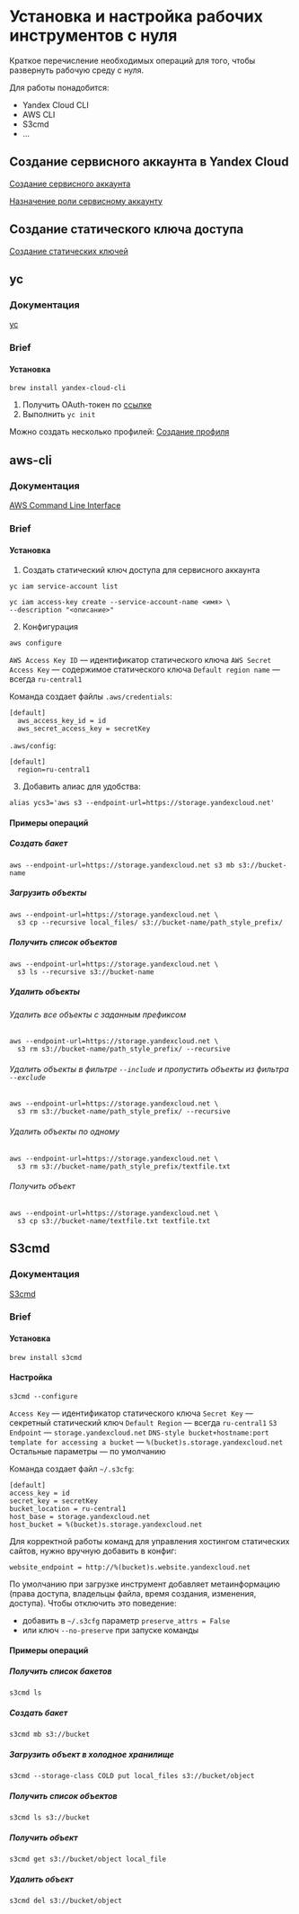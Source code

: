# Установка и настройка рабочих инструментов с нуля

Краткое перечисление необходимых операций для того, чтобы развернуть рабочую среду с нуля.

Для работы понадобится:
- Yandex Cloud CLI
- AWS CLI
- S3cmd
- ...

## Создание сервисного аккаунта в Yandex Cloud

[Создание сервисного аккаунта](https://cloud.yandex.ru/docs/iam/operations/sa/create)

[Назначение роли сервисному аккаунту](https://cloud.yandex.ru/docs/iam/operations/sa/assign-role-for-sa)

## Создание статического ключа доступа

[Создание статических ключей](https://cloud.yandex.ru/docs/iam/operations/sa/create-access-key)

## yc

### Документация

[yc]()

### Brief
#### Установка
```
brew install yandex-cloud-cli
```

1. Получить OAuth-токен по [cсылке](https://oauth.yandex.ru/authorize?response_type=token&client_id=1a6990aa636648e9b2ef855fa7bec2fb)
2. Выполнить `yc init`

Можно создать несколько профилей: [Создание профиля](https://cloud.yandex.ru/docs/cli/operations/profile/profile-create)

## aws-cli

### Документация
[AWS Command Line Interface](https://cloud.yandex.ru/docs/storage/tools/aws-cli)

### Brief
#### Установка
1. Создать статический ключ доступа для сервисного аккаунта
```
yc iam service-account list
```

```
yc iam access-key create --service-account-name <имя> \
--description "<описание>"
```

2. Конфигурация
```
aws configure
```

`AWS Access Key ID` — идентификатор статического ключа
`AWS Secret Access Key` — содержимое статического ключа
`Default region name` — всегда `ru-central1`

Команда создает файлы `.aws/credentials`:
```
[default]
  aws_access_key_id = id
  aws_secret_access_key = secretKey
```

`.aws/config`:
```
[default]
  region=ru-central1
```

3. Добавить алиас для удобства:
```
alias ycs3='aws s3 --endpoint-url=https://storage.yandexcloud.net'
```

#### Примеры операций

##### Создать бакет
```
aws --endpoint-url=https://storage.yandexcloud.net s3 mb s3://bucket-name
```

##### Загрузить объекты
```
aws --endpoint-url=https://storage.yandexcloud.net \
  s3 cp --recursive local_files/ s3://bucket-name/path_style_prefix/
```

##### Получить список объектов
```
aws --endpoint-url=https://storage.yandexcloud.net \
  s3 ls --recursive s3://bucket-name
```

##### Удалить объекты

###### Удалить все объекты с заданным префиксом
```
aws --endpoint-url=https://storage.yandexcloud.net \
  s3 rm s3://bucket-name/path_style_prefix/ --recursive
```

###### Удалить объекты в фильтре `--include` и пропустить объекты из фильтра `--exclude`
```
aws --endpoint-url=https://storage.yandexcloud.net \
  s3 rm s3://bucket-name/path_style_prefix/ --recursive
```

###### Удалить объекты по одному
```
aws --endpoint-url=https://storage.yandexcloud.net \
  s3 rm s3://bucket-name/path_style_prefix/textfile.txt
```

###### Получить объект
```
aws --endpoint-url=https://storage.yandexcloud.net \
  s3 cp s3://bucket-name/textfile.txt textfile.txt
```

## S3cmd

### Документация
[S3cmd](https://cloud.yandex.ru/docs/storage/tools/s3cmd)

### Brief

#### Установка
```
brew install s3cmd
```

#### Настройка
```
s3cmd --configure
```

`Access Key` — идентификатор статического ключа
`Secret Key` — секретный статический ключ
`Default Region` — всегда `ru-central1`
`S3 Endpoint` — `storage.yandexcloud.net`
`DNS-style bucket+hostname:port template for accessing a bucket` — `%(bucket)s.storage.yandexcloud.net`
Остальные параметры — по умолчанию

Команда создает файл `~/.s3cfg`:
```
[default]
access_key = id
secret_key = secretKey
bucket_location = ru-central1
host_base = storage.yandexcloud.net
host_bucket = %(bucket)s.storage.yandexcloud.net
```

Для корректной работы команд для управления хостингом статических сайтов, нужно вручную добавить в конфиг:
```
website_endpoint = http://%(bucket)s.website.yandexcloud.net
```

По умолчанию при загрузке инструмент добавляет метаинформацию (права доступа, владельцы файла, время создания, изменения, доступа). Чтобы отключить это поведение:
- добавить в `~/.s3cfg` параметр `preserve_attrs = False`
- или ключ `--no-preserve` при запуске команды

#### Примеры операций

##### Получить список бакетов
```
s3cmd ls
```

##### Создать бакет
```
s3cmd mb s3://bucket
```

##### Загрузить объект в холодное хранилище
```
s3cmd --storage-class COLD put local_files s3://bucket/object
```

##### Получить список объектов
```
s3cmd ls s3://bucket
```

##### Получить объект
```
s3cmd get s3://bucket/object local_file
```

##### Удалить объект
```
s3cmd del s3://bucket/object
```